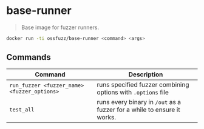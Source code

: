 # base-runner
> Base image for fuzzer runners.

```bash
docker run -ti ossfuzz/base-runner <command> <args>
```

## Commands

| Command | Description |
|---------|-------------|
| `run_fuzzer <fuzzer_name> <fuzzer_options>` | runs specified fuzzer combining options with `.options` file |
| `test_all` | runs every binary in `/out` as a fuzzer for a while to ensure it works. |

